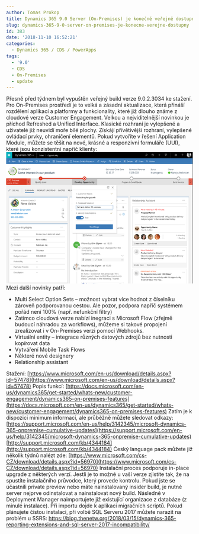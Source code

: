 ```yaml
---
author: Tomas Prokop
title: Dynamics 365 9.0 Server (On-Premises) je konečně veřejně dostupný!
slug: dynamics-365-9-0-server-on-premises-je-konecne-verejne-dostupny
id: 383
date: '2018-11-10 16:52:21'
categories:
  - Dynamics 365 / CDS / PowerApps
tags:
  - '9.0'
  - CDS
  - On-Premises
  - update
---
```


Přesně před týdnem byl vypuštěn veřejný build verze 9.0.2.3034 ke stažení. Pro On-Premises prostředí je to velká a zásadní aktualizace, která přináší rozdělení aplikací a platformy a funkcionality, které již dlouho známe z cloudové verze Customer Engagement. Velkou a nejviditelnější novinkou je příchod Refreshed a Unified Interface. Klasické rozhraní je vylepšené a uživatelé již neuvidí moře bílé plochy. Získájí přívětivější rozhraní, vylepšené ovládací prvky, ohraničení elementů. Pokud vytvoříte v řešení Application Module, můžete se těšit na nové, krásné a responzivní formuláře (UUI), které jsou konzistentní napříč klienty: ![](/uploads/2018/05/uui.png) Mezi další novinky patří:

*   Multi Select Option Sets – možnost vybrat více hodnot z číselníku zároveň podporovanou cestou. Ale pozor, podpora napříč systémem pořád není 100% (např. nefunkční filtry)
*   Zatímco cloudová verze nabízí inegraci s Microsoft Flow (zřejmě budoucí náhradou za workflows), můžeme si takové propojení zrealizovat i v On-Premises verzi pomocí Webhooks.
*   Virtuální entity – integrace různých datových zdrojů bez nutnosti kopírovat data
*   Vytváření Mobile Task Flows
*   Některé nové designery
*   Relationship assistant

Stažení: [https://www.microsoft.com/en-us/download/details.aspx?id=57478](https://www.microsoft.com/en-us/download/details.aspx?id=57478) Popis funkcí: [https://docs.microsoft.com/en-us/dynamics365/get-started/whats-new/customer-engagement/dynamics365-on-premises-features](https://docs.microsoft.com/en-us/dynamics365/get-started/whats-new/customer-engagement/dynamics365-on-premises-features) Zatím je k dispozici minimum informací, ale průběžně můžete sledovat odkazy: [https://support.microsoft.com/en-us/help/3142345/microsoft-dynamics-365-onpremise-cumulative-updates](https://support.microsoft.com/en-us/help/3142345/microsoft-dynamics-365-onpremise-cumulative-updates) [http://support.microsoft.com/kb/4344184](http://support.microsoft.com/kb/4344184) Český language pack můžete již několik týdnů nalézt zde: [https://www.microsoft.com/cs-CZ/download/details.aspx?id=56970](https://www.microsoft.com/cs-CZ/download/details.aspx?id=56970) Instalační proces podporuje in-place upgrade z některých verzí. Jestli je to možné u vaší verze zjistíte tak, že na spustíte instalačního průvodce, který provede kontrolu. Pokud jste se účastnili private preview nebo máte nainstalovaný insider build, je nutné server nejprve odinstalovat a nainstalovat nový build. Následně v Deployment Manager naimportujete již existující organizace z databáze (z minulé instalace). Při importu dojde k aplikaci migračních scriptů. Pokud plánujete čistou instalaci, při volbě SQL Serveru 2017 můžete narazit na problém u SSRS: https://blog.thenetw.org/2018/03/15/dynamics-365-reporting-extensions-and-sql-server-2017-incompatibility/